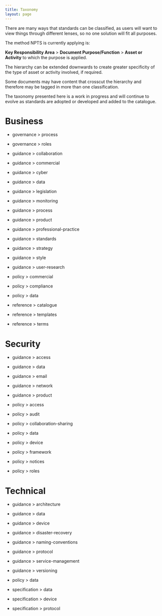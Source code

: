 ```yaml
---
title: Taxonomy
layout: page
---
```

There are many ways that standards can be classified, as users will want to view things through different lenses, so no one solution will fit all purposes. 

The method NPTS is currently applying is:

**Key Responsibility Area** > **Document Purpose/Function** > **Asset or Activity** to which the purpose is applied.

The hierarchy can be extended downwards to create greater specificity of the type of asset or activity involved, if required.

Some documents may have content that crosscut the hierarchy and therefore may be tagged in more than one classification.

The taxonomy presented here is a work in progress and will continue to evolve as standards are adopted or developed and added to the catalogue.

# Business
+ governance > process
+ governance > roles

+ guidance > collaboration
+ guidance > commercial
+ guidance > cyber
+ guidance > data
+ guidance > legislation
+ guidance > monitoring
+ guidance > process
+ guidance > product
+ guidance > professional-practice
+ guidance > standards
+ guidance > strategy
+ guidance > style
+ guidance > user-research

+ policy > commercial
+ policy > compliance
+ policy > data

+ reference > catalogue
+ reference > templates
+ reference > terms

# Security
+ guidance > access
+ guidance > data
+ guidance > email
+ guidance > network
+ guidance > product

+ policy > access
+ policy > audit
+ policy > collaboration-sharing
+ policy > data
+ policy > device
+ policy > framework
+ policy > notices
+ policy > roles

# Technical
+ guidance > architecture
+ guidance > data
+ guidance > device
+ guidance > disaster-recovery
+ guidance > naming-conventions
+ guidance > protocol
+ guidance > service-management
+ guidance > versioning

+ policy > data

+ specification > data
+ specification > device
+ specification > protocol





 



